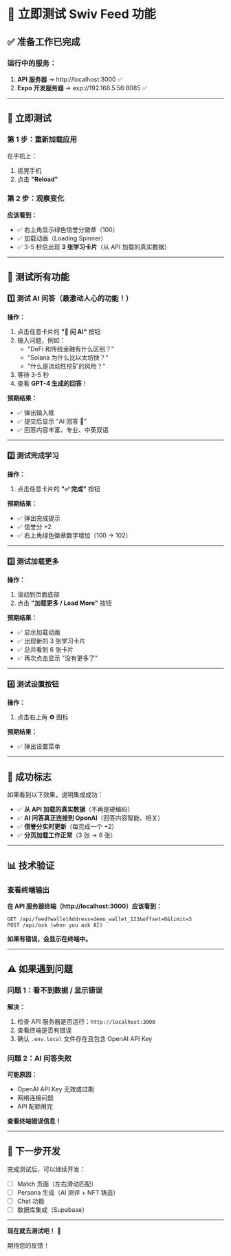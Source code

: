# 🚀 立即测试 Swiv Feed 功能

## ✅ 准备工作已完成

### 运行中的服务：
1. **API 服务器** → http://localhost:3000 ✅
2. **Expo 开发服务器** → exp://192.168.5.56:8085 ✅

---

## 📱 立即测试

### 第 1 步：重新加载应用
在手机上：
1. 摇晃手机
2. 点击 **"Reload"**

### 第 2 步：观察变化

**应该看到：**
- ✅ 右上角显示绿色信誉分徽章（100）
- ✅ 加载动画（Loading Spinner）
- ✅ 3-5 秒后出现 **3 张学习卡片**（从 API 加载的真实数据）

---

## 🎯 测试所有功能

### 1️⃣ 测试 AI 问答（最激动人心的功能！）

**操作：**
1. 点击任意卡片的 **"🤔 问 AI"** 按钮
2. 输入问题，例如：
   - "DeFi 和传统金融有什么区别？"
   - "Solana 为什么比以太坊快？"
   - "什么是流动性挖矿的风险？"
3. 等待 3-5 秒
4. 查看 **GPT-4 生成的回答**！

**预期结果：**
- ✅ 弹出输入框
- ✅ 提交后显示 "AI 回答 🤖"
- ✅ 回答内容丰富、专业、中英双语

---

### 2️⃣ 测试完成学习

**操作：**
1. 点击任意卡片的 **"✅ 完成"** 按钮

**预期结果：**
- ✅ 弹出完成提示
- ✅ 信誉分 +2
- ✅ 右上角绿色徽章数字增加（100 → 102）

---

### 3️⃣ 测试加载更多

**操作：**
1. 滚动到页面底部
2. 点击 **"加载更多 / Load More"** 按钮

**预期结果：**
- ✅ 显示加载动画
- ✅ 出现新的 3 张学习卡片
- ✅ 总共看到 6 张卡片
- ✅ 再次点击显示 "没有更多了"

---

### 4️⃣ 测试设置按钮

**操作：**
1. 点击右上角 **⚙️** 图标

**预期结果：**
- ✅ 弹出设置菜单

---

## 🎉 成功标志

如果看到以下效果，说明集成成功：

- ✅ **从 API 加载的真实数据**（不再是硬编码）
- ✅ **AI 问答真正连接到 OpenAI**（回答内容智能、相关）
- ✅ **信誉分实时更新**（每完成一个 +2）
- ✅ **分页加载工作正常**（3 张 → 6 张）

---

## 📊 技术验证

### 查看终端输出

**在 API 服务器终端（http://localhost:3000）应该看到：**
```
GET /api/feed?walletAddress=demo_wallet_123&offset=0&limit=3
POST /api/ask (when you ask AI)
```

**如果有错误，会显示在终端中。**

---

## ⚠️ 如果遇到问题

### 问题 1：看不到数据 / 显示错误
**解决：**
1. 检查 API 服务器是否运行：`http://localhost:3000`
2. 查看终端是否有错误
3. 确认 `.env.local` 文件存在且包含 OpenAI API Key

### 问题 2：AI 问答失败
**可能原因：**
- OpenAI API Key 无效或过期
- 网络连接问题
- API 配额用完

**查看终端错误信息！**

---

## 🎯 下一步开发

完成测试后，可以继续开发：
- [ ] Match 页面（左右滑动匹配）
- [ ] Persona 生成（AI 测评 + NFT 铸造）
- [ ] Chat 功能
- [ ] 数据库集成（Supabase）

---

**现在就去测试吧！** 🚀

期待您的反馈！


